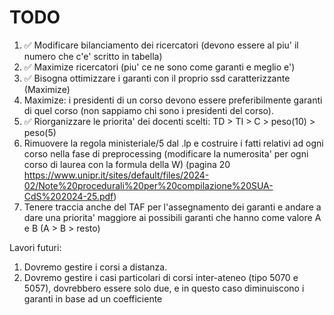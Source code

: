 # TODO

1. ✅ Modificare bilanciamento dei ricercatori (devono essere al piu' il numero che c'e' scritto in tabella)
2. ✅ Maximize ricercatori (piu' ce ne sono come garanti e meglio e')
3. ✅ Bisogna ottimizzare i garanti con il proprio ssd caratterizzante (Maximize)
4. Maximize: i presidenti di un corso devono essere preferibilmente garanti di quel corso (non sappiamo chi sono i presidenti del corso).
5. ✅ Riorganizzare le priorita' dei docenti scelti: TD > TI > C > peso(10) > peso(5)
6. Rimuovere la regola ministeriale/5 dal .lp e costruire i fatti relativi ad ogni corso nella fase di preprocessing (modificare la numerosita' per ogni corso di laurea con la formula della W) (pagina 20 https://www.unipr.it/sites/default/files/2024-02/Note%20procedurali%20per%20compilazione%20SUA-CdS%202024-25.pdf)
7. Tenere traccia anche del TAF per l'assegnamento dei garanti e andare a dare una priorita' maggiore ai possibili garanti che hanno come valore A e B (A > B > resto)

Lavori futuri:
1. Dovremo gestire i corsi a distanza.
2. Dovremo gestire i casi particolari di corsi inter-ateneo (tipo 5070 e 5057), dovrebbero essere solo due, e in questo caso diminuiscono i garanti in base ad un coefficiente
